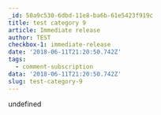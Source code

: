 ```yaml
---
_id: 50a9c530-6dbd-11e8-ba6b-61e5423f919c
title: test category 9
article: Immediate release
author: TEST
checkbox-1: immediate-release
date: '2018-06-11T21:20:50.742Z'
tags:
  - comment-subscription
data: '2018-06-11T21:20:50.742Z'
slug: test-category-9
---
```

undefined
